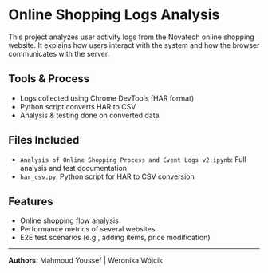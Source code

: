 # Online Shopping Logs Analysis

This project analyzes user activity logs from the Novatech online shopping website. It explains how users interact with the system and how the browser communicates with the server.

## Tools & Process
- Logs collected using Chrome DevTools (HAR format)
- Python script converts HAR to CSV
- Analysis & testing done on converted data

## Files Included
- `Analysis of Online Shopping Process and Event Logs v2.ipynb`: Full analysis and test documentation
- `har_csv.py`: Python script for HAR to CSV conversion

## Features
- Online shopping flow analysis
- Performance metrics of several websites
- E2E test scenarios (e.g., adding items, price modification)

---

**Authors:**
Mahmoud Youssef | Weronika Wójcik 
